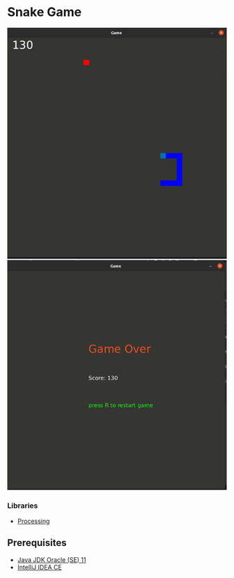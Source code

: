 # Snake Game 
<img src="./screenshots/Screenshot from 2022-03-13 20-00-13.png"  >

<img src="./screenshots/Screenshot from 2022-03-13 20-00-31.png"  >

### Libraries

-  [Processing](https://processing.org/)



## Prerequisites
* [Java JDK Oracle (SE) 11](https://www.oracle.com/java/technologies/downloads/#java11)
* [IntelliJ IDEA CE](https://www.jetbrains.com/idea/download/)


